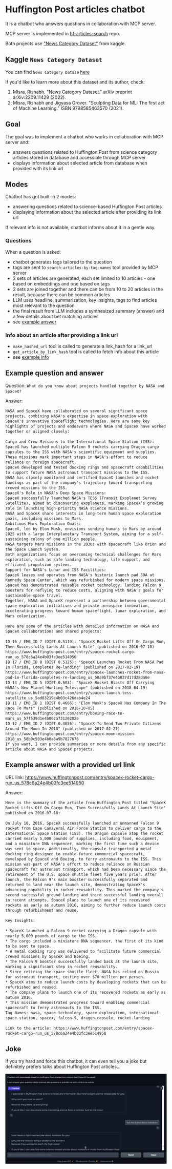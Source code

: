 # Huffington Post articles chatbot

It is a chatbot who answers questions in collaboration with MCP server.

MCP server is implemented in [hf-articles-search](https://github.com/asidlare/hf-articles-search) repo.

Both projects use ["News Category Dataset"](https://www.kaggle.com/datasets/rmisra/news-category-dataset/data)
from kaggle.

## Kaggle `News Category Dataset`

You can find `News Category Datase` [here](https://www.kaggle.com/datasets/rmisra/news-category-dataset/data)

If you'd like to learn more about this dataset and its author, check:
1. Misra, Rishabh. "News Category Dataset." arXiv preprint arXiv:2209.11429 (2022).
2. Misra, Rishabh and Jigyasa Grover. "Sculpting Data for ML: The first act of Machine Learning." ISBN 9798585463570 (2021).

## Goal

The goal was to implement a chatbot who works in collaboration with MCP server and:
* answers questions related to Huffington Post from science category articles stored in database and accessible through MCP server
* displays information about selected article from database when provided with its link url


## Modes

Chatbot has got built-in 2 modes:
* answering questions related to science-based Huffington Post articles
* displaying information about the selected article after providing its link url

If relevant info is not available, chatbot informs about it in a gentle way.

### Questions

When a question is asked:
* chatbot generates tags tailored to the question
* tags are sent to `search-articles-by-tag-names` tool provided by MCP server
* 2 sets of articles are generated, each set limited to 10 articles - one based on embeddings and one based on tags
* 2 sets are joined together and there can be from 10 to 20 articles in the result, because there can be common articles
* LLM uses headline, summarization, key insights, tags to find articles most relevant to the question
* the final result from LLM includes a synthesized summary (answer) and a few details about bet matching articles
* see [example answer](#example-question-and-answer)

### Info about an article after providing a link url

* `make_hashed_url` tool is called to generate a link_hash for a link_url
* `get_article_by_link_hash` tool is called to fetch info about this article
* see [example info](#example-answer-with-a-provided-url-link)

## Example question and answer

Question: `What do you know about projects handled together by NASA and SpaceX?`

Answer:
```text
NASA and SpaceX have collaborated on several significant space projects, combining NASA's expertise in space exploration with SpaceX's innovative spaceflight technologies. Here are some key highlights of projects and endeavors where NASA and SpaceX have worked together or aligned closely:

Cargo and Crew Missions to the International Space Station (ISS):
SpaceX has launched multiple Falcon 9 rockets carrying Dragon cargo capsules to the ISS with NASA's scientific equipment and supplies. These missions mark important steps in NASA's effort to reduce reliance on foreign spacecraft.
SpaceX developed and tested docking rings and spacecraft capabilities to support future NASA astronaut transport missions to the ISS.
NASA has closely monitored and certified SpaceX launches and rocket landings as part of the company's trajectory toward transporting crewed missions to the ISS.
SpaceX's Role in NASA's Deep Space Missions:
SpaceX successfully launched NASA's TESS (Transit Exoplanet Survey Satellite), aimed at discovering exoplanets, marking SpaceX’s growing role in launching high-priority NASA science missions.
NASA and SpaceX share interests in long-term human space exploration goals, including missions to Mars.
Ambitious Mars Exploration Goals:
SpaceX, led by Elon Musk, envisions sending humans to Mars by around 2025 with a large Interplanetary Transport System, aiming for a self-sustaining colony of one million people.
NASA targets Mars missions in the 2030s with spacecraft like Orion and the Space Launch System.
Both organizations focus on overcoming technical challenges for Mars exploration, such as safe landing technology, life support, and efficient propulsion systems.
Support for NASA's Lunar and ISS Facilities:
SpaceX leases and operates from NASA's historic launch pad 39A at Kennedy Space Center, which was refurbished for modern space missions.
SpaceX has demonstrated reusable rocket technology, landing Falcon 9 boosters for reflying to reduce costs, aligning with NASA's goals for sustainable space travel.
Together, NASA and SpaceX represent a partnership between governmental space exploration initiatives and private aerospace innovation, accelerating progress toward human spaceflight, lunar exploration, and Mars colonization.

Here are some of the articles with detailed information on NASA and SpaceX collaborations and shared projects:

ID 16 / EMB_ID 7 (DIST 0.5119): "SpaceX Rocket Lifts Off On Cargo Run, Then Successfully Lands At Launch Site" (published on 2016-07-18)
https://www.huffingtonpost.com/entry/spacex-rocket-cargo-run_us_578c6a24e4b03fc3ee514950
ID 17 / EMB_ID 8 (DIST 0.5125): "SpaceX Launches Rocket From NASA Pad In Florida, Completes Re-landing" (published on 2017-02-19)
https://www.huffingtonpost.com/entry/spacex-launches-rocket-from-nasa-pad-in-florida-completes-re-landing_us_58a9bf37e4b037d17d28da8e
ID 14 / EMB_ID 5 (DIST 0.503): "SpaceX Rocket Blasts Off Carrying NASA's New Planet-Hunting Telescope" (published on 2018-04-19)
https://www.huffingtonpost.com/entry/spacex-launch-tess-satellite_us_5ad83219e4b03c426dab4e24
ID 11 / EMB_ID 1 (DIST 0.4666): "Elon Musk's SpaceX Has Company In The Race To Mars" (published on 2016-10-05)
https://www.huffingtonpost.com/entry/boeing-race-to-mars_us_57f539d1e4b002a73120202e
ID 12 / EMB_ID 2 (DIST 0.4855): "SpaceX To Send Two Private Citizens Around The Moon In 2018" (published on 2017-02-27)
https://www.huffingtonpost.com/entry/spacex-moon-mission-2018_us_58b0c503e4b0a8a9b7827676
If you want, I can provide summaries or more details from any specific article about NASA and SpaceX projects.
```

## Example answer with a provided url link

URL link: https://www.huffingtonpost.com/entry/spacex-rocket-cargo-run_us_578c6a24e4b03fc3ee514950

Answer:
```text
Here is the summary of the article from Huffington Post titled "SpaceX Rocket Lifts Off On Cargo Run, Then Successfully Lands At Launch Site" published on 2016-07-18:

On July 18, 2016, SpaceX successfully launched an unmanned Falcon 9 rocket from Cape Canaveral Air Force Station to deliver cargo to the International Space Station (ISS). The Dragon capsule atop the rocket carried nearly 5,000 pounds of supplies, including food, equipment, and a miniature DNA sequencer, marking the first time such a device was sent to space. Additionally, the capsule transported a metal docking ring designed to enable future commercial spacecraft, developed by SpaceX and Boeing, to ferry astronauts to the ISS. This mission was part of NASA's effort to reduce reliance on Russian spacecraft for astronaut transport, which had been necessary since the retirement of the U.S. space shuttle fleet five years prior. After launch, the Falcon 9's main booster successfully separated and returned to land near the launch site, demonstrating SpaceX's advancing capability in rocket reusability. This marked the company's second successful ground landing and third successful landing overall in recent attempts. SpaceX plans to launch one of its recovered rockets as early as autumn 2016, aiming to further reduce launch costs through refurbishment and reuse.

Key Insights:

* SpaceX launched a Falcon 9 rocket carrying a Dragon capsule with nearly 5,000 pounds of cargo to the ISS.
* The cargo included a miniature DNA sequencer, the first of its kind to be sent to space.
* A metal docking ring was delivered to facilitate future commercial crewed missions by SpaceX and Boeing.
* The Falcon 9 booster successfully landed back at the launch site, marking a significant step in rocket reusability.
* Since retiring the space shuttle fleet, NASA has relied on Russia for astronaut transport, costing over $70 million per person.
* SpaceX aims to reduce launch costs by developing rockets that can be refurbished and reused.
* The company plans to launch one of its recovered rockets as early as autumn 2016.
* This mission demonstrated progress toward enabling commercial spacecraft to ferry astronauts to the ISS.
Tag Names: nasa, space-technology, space-exploration, international-space-station, spacex, falcon-9, dragon-capsule, rocket-landing

Link to the article: https://www.huffingtonpost.com/entry/spacex-rocket-cargo-run_us_578c6a24e4b03fc3ee514950
```

## Joke

If you try hard and force this chatbot, it can even tell you a joke but definitely prefers talks about Huffington Post articles...

![jokes](jokes.jpg)
